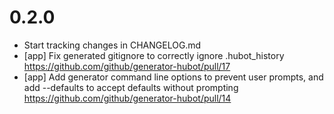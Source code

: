 0.2.0
=====

* Start tracking changes in CHANGELOG.md
* [app] Fix generated gitignore to correctly ignore .hubot_history https://github.com/github/generator-hubot/pull/17
* [app] Add generator command line options to prevent user prompts, and add --defaults to accept defaults without prompting https://github.com/github/generator-hubot/pull/14

